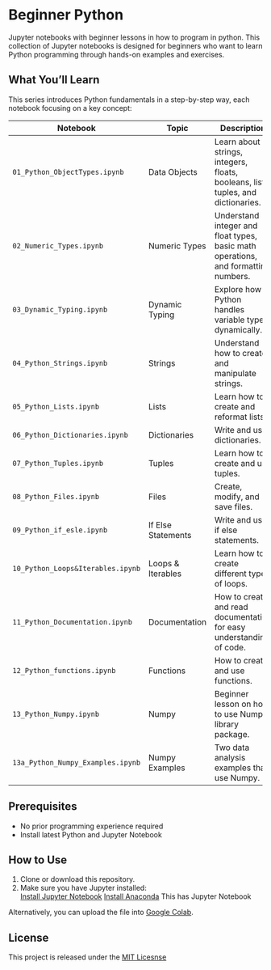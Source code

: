 # Beginner Python
Jupyter notebooks with beginner lessons in how to program in python.
This collection of Jupyter notebooks is designed for beginners who want to learn Python programming through hands-on examples and exercises.

## What You’ll Learn

This series introduces Python fundamentals in a step-by-step way, each notebook focusing on a key concept:

| Notebook | Topic | Description |
|----------|-------|-------------|
| `01_Python_ObjectTypes.ipynb` | Data Objects | Learn about strings, integers, floats, booleans, lists, tuples, and dictionaries. |
| `02_Numeric_Types.ipynb` | Numeric Types | Understand integer and float types, basic math operations, and formatting numbers. |
| `03_Dynamic_Typing.ipynb` | Dynamic Typing | Explore how Python handles variable types dynamically. |
| `04_Python_Strings.ipynb` | Strings | Understand how to create and manipulate strings. |
| `05_Python_Lists.ipynb` | Lists | Learn how to create and reformat lists. |
| `06_Python_Dictionaries.ipynb` | Dictionaries | Write and use dictionaries. |
| `07_Python_Tuples.ipynb` | Tuples | Learn how to create and use tuples. |
| `08_Python_Files.ipynb` | Files | Create, modify, and save files. |
| `09_Python_if_esle.ipynb` | If Else Statements | Write and use if else statements. |
| `10_Python_Loops&Iterables.ipynb` | Loops & Iterables | Learn how to create different types of loops. |
| `11_Python_Documentation.ipynb` | Documentation | How to create and read documentation for easy understanding of code. |
| `12_Python_functions.ipynb` | Functions | How to create and use functions. |
| `13_Python_Numpy.ipynb` | Numpy | Beginner lesson on how to use Numpy library package. |
| `13a_Python_Numpy_Examples.ipynb` | Numpy Examples | Two data analysis examples that use Numpy. |

## Prerequisites
- No prior programming experience required
- Install latest Python and Jupyter Notebook

## How to Use

1. Clone or download this repository.
2. Make sure you have Jupyter installed:  
   [Install Jupyter Notebook](https://jupyter.org/install)
   [Install Anaconda](https://www.anaconda.com/)  This has Jupyter Notebook

Alternatively, you can upload the file into [Google Colab](https://colab.google/).

## License
This project is released under the [MIT Licesnse](https://github.com/gunther8825/learn_python?tab=MIT-1-ov-file)
